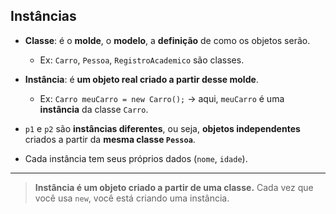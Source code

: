 ## Instâncias
* **Classe**: é o **molde**, o **modelo**, a **definição** de como os objetos serão.

  * Ex: `Carro`, `Pessoa`, `RegistroAcademico` são classes.
* **Instância**: é **um objeto real criado a partir desse molde**.

  * Ex: `Carro meuCarro = new Carro();` → aqui, `meuCarro` é uma **instância** da classe `Carro`.


* `p1` e `p2` são **instâncias diferentes**, ou seja, **objetos independentes** criados a partir da **mesma classe `Pessoa`**.
* Cada instância tem seus próprios dados (`nome`, `idade`).

---

> **Instância é um objeto criado a partir de uma classe.**
> Cada vez que você usa `new`, você está criando uma instância.

